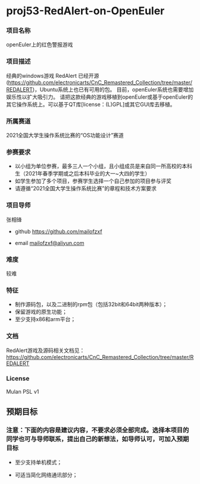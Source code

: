 # proj53-RedAlert-on-OpenEuler
### 项目名称
openEuler上的红色警报游戏

### 项目描述
经典的windows游戏 RedAlert 已经开源(https://github.com/electronicarts/CnC_Remastered_Collection/tree/master/REDALERT)，Ubuntu系统上也已有可用的包。
目前，openEuler系统也需要增加娱乐性以扩大吸引力。
请把这款经典的游戏移植到openEuler或基于openEuler的其它操作系统上。可以基于QT库[license：(L)GPL]或其它GUI库去移植。

### 所属赛道

2021全国大学生操作系统比赛的“OS功能设计”赛道



### 参赛要求

- 以小组为单位参赛，最多三人一个小组，且小组成员是来自同一所高校的本科生（2021年春季学期或之后本科毕业的大一~大四的学生）
- 如学生参加了多个项目，参赛学生选择一个自己参加的项目参与评奖
- 请遵循“2021全国大学生操作系统比赛”的章程和技术方案要求



### 项目导师

张相锋

* github https://github.com/mailofzxf

* email mailofzxf@aliyun.com



### 难度
较难




### 特征
* 制作源码包，以及二进制的rpm包（包括32bit和64bit两种版本）；
* 保留游戏的原生功能；
* 至少支持x86和arm平台；


### 文档
RedAlert游戏及源码相关文档见：https://github.com/electronicarts/CnC_Remastered_Collection/tree/master/REDALERT

### License

Mulan PSL v1



## 预期目标

### 注意：下面的内容是建议内容，不要求必须全部完成。选择本项目的同学也可与导师联系，提出自己的新想法，如导师认可，可加入预期目标

* 至少支持单机模式；

* 可适当简化网络通讯部分；

